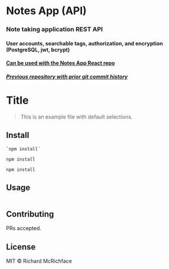 # Notes App (API)
### Note taking application REST API
#### User accounts, searchable tags, authorization, and encryption (PostgreSQL, jwt, bcrypt) 
#### [Can be used with the Notes App React repo](https://github.com/kylbutlr/notes-app-react)
##### [Previous repository with prior git commit history](https://github.com/kylbutlr/notes-app)

# Title

> This is an example file with default selections.

## Install

```
`npm install`
```

```
npm install
```

`npm install`

## Usage

```
```

## Contributing

PRs accepted.

## License

MIT © Richard McRichface
